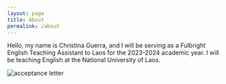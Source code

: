 ```yaml
---
layout: page
title: About
permalink: /about
---
```


Hello, my name is Christina Guerra, and I will be serving as a Fulbright English Teaching Assistant to Laos for the 2023-2024 academic year. I will be teaching English at the National University of Laos. 

![acceptance letter](https://photos.app.goo.gl/6TuCxSySNkTg7vzL6)
